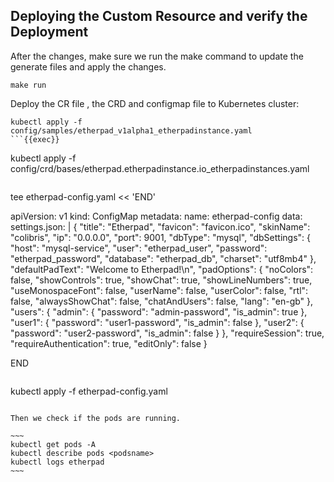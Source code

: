 ## Deploying the Custom Resource and verify the Deployment 
After the changes, make sure we run the make command to update the generate files and apply the changes.
~~~
make run
~~~
Deploy the CR file , the CRD and configmap file to Kubernetes cluster:

```
kubectl apply -f config/samples/etherpad_v1alpha1_etherpadinstance.yaml
```{{exec}}

```
kubectl apply -f config/crd/bases/etherpad.etherpadinstance.io_etherpadinstances.yaml
```{{exec}}

``` 
tee etherpad-config.yaml << 'END'

apiVersion: v1
kind: ConfigMap
metadata:
  name: etherpad-config
data:
  settings.json: |
    {
      "title": "Etherpad",
      "favicon": "favicon.ico",
      "skinName": "colibris",
      "ip": "0.0.0.0",
      "port": 9001,
      "dbType": "mysql",
      "dbSettings": {
        "host": "mysql-service",
        "user": "etherpad_user",
        "password": "etherpad_password",
        "database": "etherpad_db",
        "charset": "utf8mb4"
      },
      "defaultPadText": "Welcome to Etherpad!\n",
      "padOptions": {
        "noColors": false,
        "showControls": true,
        "showChat": true,
        "showLineNumbers": true,
        "useMonospaceFont": false,
        "userName": false,
        "userColor": false,
        "rtl": false,
        "alwaysShowChat": false,
        "chatAndUsers": false,
        "lang": "en-gb"
      },
      "users": {
        "admin": {
          "password": "admin-password",
          "is_admin": true
        },
        "user1": {
          "password": "user1-password",
          "is_admin": false
        },
        "user2": {
          "password": "user2-password",
          "is_admin": false
        }
      },
      "requireSession": true,
      "requireAuthentication": true,
      "editOnly": false
    }

END
 ```{{exec}}

```
kubectl apply -f etherpad-config.yaml
```{{exec}}

Then we check if the pods are running.

~~~
kubectl get pods -A 
kubectl describe pods <podsname>
kubectl logs etherpad
~~~


